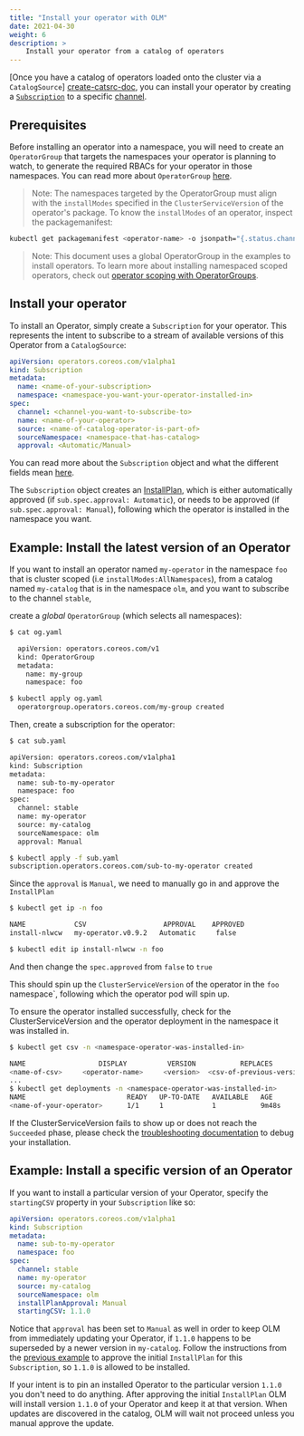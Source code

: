 ```yaml
---
title: "Install your operator with OLM"
date: 2021-04-30
weight: 6
description: >
    Install your operator from a catalog of operators
---
```


[Once you have a catalog of operators loaded onto the cluster via a `CatalogSource`] [create-catsrc-doc], you can install your operator by creating a [`Subscription`][subscription-doc] to a specific [channel](channel-def).

## Prerequisites

Before installing an operator into a namespace, you will need to create an `OperatorGroup` that targets the namespaces your operator is planning to watch, to generate the required RBACs for your operator in those namespaces. You can read more about `OperatorGroup` [here](/docs/concepts/crds/operatorgroup).

> Note: The namespaces targeted by the OperatorGroup must align with the `installModes` specified  in the `ClusterServiceVersion` of the operator's package. To know the `installModes` of an operator, inspect the packagemanifest:

```bash
kubectl get packagemanifest <operator-name> -o jsonpath="{.status.channels[0].currentCSVDesc.installModes}"

```

> Note: This document uses a global OperatorGroup in the examples to install operators. To learn more about installing namespaced scoped operators, check out [operator scoping with OperatorGroups](/docs/advanced-tasks/operator-scoping-with-operatorgroups).

## Install your operator

To install an Operator, simply create a `Subscription` for your operator. This represents the intent to subscribe to a stream of available versions of this Operator from a `CatalogSource`:

```yaml
apiVersion: operators.coreos.com/v1alpha1
kind: Subscription
metadata:
  name: <name-of-your-subscription>
  namespace: <namespace-you-want-your-operator-installed-in>
spec:
  channel: <channel-you-want-to-subscribe-to>
  name: <name-of-your-operator>
  source: <name-of-catalog-operator-is-part-of>
  sourceNamespace: <namespace-that-has-catalog>
  approval: <Automatic/Manual>
 ```

You can read more about the `Subscription` object and what the different fields mean [here](/docs/concepts/crds/subscription).

The `Subscription` object creates an [InstallPlan](/docs/concepts/crds/installplan), which is either automatically approved (if `sub.spec.approval: Automatic`), or needs to be approved (if `sub.spec.approval: Manual`), following which the operator is installed in the namespace you want.

## Example: Install the latest version of an Operator

If you want to install an operator named `my-operator` in the namespace `foo` that is cluster scoped (i.e `installModes:AllNamespaces`), from a catalog named `my-catalog` that is in the namespace `olm`, and you want to subscribe to the channel `stable`,

create a _global_ `OperatorGroup` (which selects all namespaces):

```bash
$ cat og.yaml

  apiVersion: operators.coreos.com/v1
  kind: OperatorGroup
  metadata:
    name: my-group
    namespace: foo

$ kubectl apply og.yaml
  operatorgroup.operators.coreos.com/my-group created
```

Then, create a subscription for the operator:

```bash
$ cat sub.yaml

apiVersion: operators.coreos.com/v1alpha1
kind: Subscription
metadata:
  name: sub-to-my-operator
  namespace: foo
spec:
  channel: stable
  name: my-operator
  source: my-catalog
  sourceNamespace: olm
  approval: Manual

$ kubectl apply -f sub.yaml
subscription.operators.coreos.com/sub-to-my-operator created
 ```

Since the `approval` is `Manual`, we need to manually go in and approve the `InstallPlan`

```bash
$ kubectl get ip -n foo

NAME            CSV                   APPROVAL    APPROVED
install-nlwcw   my-operator.v0.9.2   Automatic     false

$ kubectl edit ip install-nlwcw -n foo
```

And then change the `spec.approved` from `false` to `true`

This should spin up the `ClusterServiceVersion` of the operator in the `foo` namespace`, following which the operator pod will spin up.

To ensure the operator installed successfully, check for the ClusterServiceVersion and the operator deployment in the namespace it was installed in.

```bash
$ kubectl get csv -n <namespace-operator-was-installed-in>

NAME                  DISPLAY          VERSION           REPLACES              PHASE
<name-of-csv>     <operator-name>     <version>  <csv-of-previous-version>   Succeeded
...
$ kubectl get deployments -n <namespace-operator-was-installed-in>
NAME                         READY   UP-TO-DATE   AVAILABLE   AGE
<name-of-your-operator>      1/1     1            1           9m48s
```

If the ClusterServiceVersion fails to show up or does not reach the `Succeeded` phase, please check the [troubleshooting documentation](/docs/tasks/troubleshooting/clusterserviceversion/) to debug your installation.

## Example: Install a specific version of an Operator

If you want to install a particular version of your Operator, specify the `startingCSV` property in your `Subscription` like so:

```yaml
apiVersion: operators.coreos.com/v1alpha1
kind: Subscription
metadata:
  name: sub-to-my-operator
  namespace: foo
spec:
  channel: stable
  name: my-operator
  source: my-catalog
  sourceNamespace: olm
  installPlanApproval: Manual
  startingCSV: 1.1.0
```

Notice that `approval` has been set to `Manual` as well in order to keep OLM from immediately updating your Operator, if `1.1.0` happens to be superseded by a newer version in `my-catalog`. Follow the instructions from the [previous example](#example-install-the-latest-version-of-an-operator) to approve the initial `InstallPlan` for this `Subscription`, so `1.1.0` is allowed to be installed.

If your intent is to pin an installed Operator to the particular version `1.1.0` you don't need to do anything. After approving the initial `InstallPlan` OLM will install version `1.1.0` of your Operator and keep it at that version. When updates are discovered in the catalog, OLM will wait not proceed unless you manual approve the update.

[create-catsrc-doc]: /docs/tasks/make-index-available-on-cluster
[subscription-doc]: /docs/concepts/crds/subscription
[channel-def]: /docs/glossary/#channel